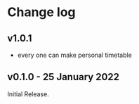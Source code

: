 # Change log

## v1.0.1

- every one can make personal timetable

## v0.1.0 - 25 January 2022

Initial Release.

